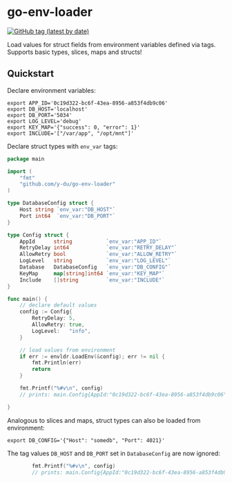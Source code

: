 go-env-loader
=======

[![GitHub tag (latest by date)](https://img.shields.io/github/v/tag/SENERGY-Platform/go-env-loader?label=latest)](https://github.com/SENERGY-Platform/go-env-loader/tags)



Load values for struct fields from environment variables defined via tags. Supports basic types, slices, maps and structs!

Quickstart
---

Declare environment variables:

```shell
export APP_ID='0c19d322-bc6f-43ea-8956-a853f4db9c06'
export DB_HOST='localhost'
export DB_PORT='5034'
export LOG_LEVEL='debug'
export KEY_MAP='{"success": 0, "error": 1}'
export INCLUDE='["/var/app", "/opt/mnt"]'
```

Declare struct types with `env_var` tags:

```go
package main

import (
	"fmt"
	"github.com/y-du/go-env-loader"
)

type DatabaseConfig struct {
	Host string `env_var:"DB_HOST"`
	Port int64  `env_var:"DB_PORT"`
}

type Config struct {
	AppId      string           `env_var:"APP_ID"`
	RetryDelay int64            `env_var:"RETRY_DELAY"`
	AllowRetry bool             `env_var:"ALLOW_RETRY"`
	LogLevel   string           `env_var:"LOG_LEVEL"`
	Database   DatabaseConfig   `env_var:"DB_CONFIG"`
	KeyMap     map[string]int64 `env_var:"KEY_MAP"`
	Include    []string         `env_var:"INCLUDE"`
}

func main() {
	// declare default values
	config := Config{
		RetryDelay: 5,
		AllowRetry: true,
		LogLevel:   "info",
	}

	// load values from environment
	if err := envldr.LoadEnv(&config); err != nil {
		fmt.Println(err)
		return
	}

	fmt.Printf("%#v\n", config)
	// prints: main.Config{AppId:"0c19d322-bc6f-43ea-8956-a853f4db9c06", RetryDelay:5, AllowRetry:true, LogLevel:"debug", Database:main.DatabaseConfig{Host:"localhost", Port:5034}, KeyMap:map[string]int64{"error":1, "success":0}, Include:[]string{"/var/app", "/opt/mnt"}}

}
```

Analogous to slices and maps, struct types can also be loaded from environment:

```shell
export DB_CONFIG='{"Host": "somedb", "Port": 4021}'
```

The tag values `DB_HOST` and `DB_PORT` set in `DatabaseConfig` are now ignored:

```go
        fmt.Printf("%#v\n", config)
        // prints: main.Config{AppId:"0c19d322-bc6f-43ea-8956-a853f4db9c06", RetryDelay:5, AllowRetry:true, LogLevel:"debug", Database:main.DatabaseConfig{Host:"somedb", Port:4021}, KeyMap:map[string]int64{"error":1, "success":0}, Include:[]string{"/var/app", "/opt/mnt"}}
```
